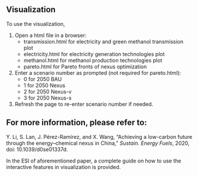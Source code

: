 ## Visualization
To use the visualization,
<ol>
   <li>Open a html file in a browser:
   <ul>
      <li>transmission.html for electricity and green methanol transmission plot</li>
      <li>electricity.html for electricity generation technologies plot</li>
      <li>methanol.html for methanol production technologies plot</li>
      <li>pareto.html for Pareto fronts of nexus optimization</li>
   </ul></li>
   
   
   <li>Enter a scenario number as prompted (not required for pareto.html):
   <ul>
      <li>0 for 2050 BAU</li>
      <li>1 for 2050 Nexus</li>
      <li>2 for 2050 Nexus-v</li>
      <li>3 for 2050 Nexus-s</li>
   </ul></li>
   
   
   <li>Refresh the page to re-enter scenario number if needed.</li>
</ol>

## For more information, please refer to:
Y. Li, S. Lan, J. Pérez-Ramírez, and X. Wang, “Achieving a low-carbon future through the energy–chemical nexus in China,” *Sustain. Energy Fuels*, 2020, doi: 10.1039/d0se01337d.

In the ESI of aforementioned paper, a complete guide on how to use the interactive features in visualization is provided.
